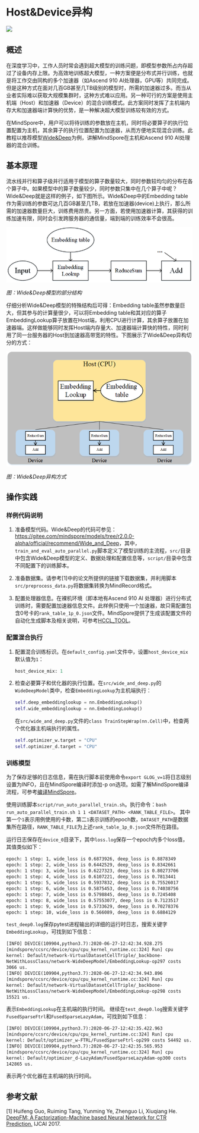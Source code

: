 # Host&Device异构

<a href="https://gitee.com/mindspore/docs/blob/r2.0.0-alpha/tutorials/experts/source_zh_cn/parallel/host_device_training.md" target="_blank"><img src="https://mindspore-website.obs.cn-north-4.myhuaweicloud.com/website-images/master/resource/_static/logo_source.png"></a>

## 概述

在深度学习中，工作人员时常会遇到超大模型的训练问题，即模型参数所占内存超过了设备内存上限。为高效地训练超大模型，一种方案便是分布式并行训练，也就是将工作交由同构的多个加速器（如Ascend 910 AI处理器，GPU等）共同完成。但是这种方式在面对几百GB甚至几TB级别的模型时，所需的加速器过多。而当从业者实际难以获取大规模集群时，这种方式难以应用。另一种可行的方案是使用主机端（Host）和加速器（Device）的混合训练模式。此方案同时发挥了主机端内存大和加速器端计算快的优势，是一种解决超大模型训练较有效的方式。

在MindSpore中，用户可以将待训练的参数放在主机，同时将必要算子的执行位置配置为主机，其余算子的执行位置配置为加速器，从而方便地实现混合训练。此教程以推荐模型[Wide&Deep](https://gitee.com/mindspore/models/tree/r2.0.0-alpha/official/recommend/Wide_and_Deep)为例，讲解MindSpore在主机和Ascend 910 AI处理器的混合训练。

## 基本原理

流水线并行和算子级并行适用于模型的算子数量较大，同时参数较均匀的分布在各个算子中。如果模型中的算子数量较少，同时参数只集中在几个算子中呢？Wide&Deep就是这样的例子，如下图所示。Wide&Deep中的Embedding table作为需训练的参数可达几百GB甚至几TB，若放在加速器(device)上执行，那么所需的加速器数量巨大，训练费用昂贵。另一方面，若使用加速器计算，其获得的训练加速有限，同时会引发跨服务器的通信量，端到端的训练效率不会很高。

![image](images/host_device_image_0_zh.png)

*图：Wide&Deep模型的部分结构*

仔细分析Wide&Deep模型的特殊结构后可得：Embedding table虽然参数量巨大，但其参与的计算量很少，可以将Embedding table和其对应的算子EmbeddingLookup算子放置在Host端，利用CPU进行计算，其余算子放置在加速器端。这样做能够同时发挥Host端内存量大、加速器端计算快的特性，同时利用了同一台服务器的Host到加速器高带宽的特性。下图展示了Wide&Deep异构切分的方式：

![image](images/host_device_image_1_zh.png)

*图：Wide&Deep异构方式*

## 操作实践

### 样例代码说明

1. 准备模型代码。Wide&Deep的代码可参见：<https://gitee.com/mindspore/models/tree/r2.0.0-alpha/official/recommend/Wide_and_Deep>，其中，`train_and_eval_auto_parallel.py`脚本定义了模型训练的主流程，`src/`目录中包含Wide&Deep模型的定义、数据处理和配置信息等，`script/`目录中包含不同配置下的训练脚本。

2. 准备数据集。请参考[1]中的论文所提供的链接下载数据集，并利用脚本`src/preprocess_data.py`将数据集转换为MindRecord格式。

3. 配置处理器信息。在裸机环境（即本地有Ascend 910 AI 处理器）进行分布式训练时，需要配置加速器信息文件。此样例只使用一个加速器，故只需配置包含0号卡的`rank_table_1p_0.json`文件。MindSpore提供了生成该配置文件的自动化生成脚本及相关说明，可参考[HCCL_TOOL](https://gitee.com/mindspore/models/tree/r2.0.0-alpha/utils/hccl_tools)。

### 配置混合执行

1. 配置混合训练标识。在`default_config.yaml`文件中，设置`host_device_mix`默认值为`1`：

    ```python
    host_device_mix: 1
    ```

2. 检查必要算子和优化器的执行位置。在`src/wide_and_deep.py`的`WideDeepModel`类中，检查`EmbeddingLookup`为主机端执行：

    ```python
    self.deep_embeddinglookup = nn.EmbeddingLookup()
    self.wide_embeddinglookup = nn.EmbeddingLookup()
    ```

    在`src/wide_and_deep.py`文件的`class TrainStepWrap(nn.Cell)`中，检查两个优化器主机端执行的属性。

    ```python
    self.optimizer_w.target = "CPU"
    self.optimizer_d.target = "CPU"
    ```

### 训练模型

为了保存足够的日志信息，需在执行脚本前使用命令`export GLOG_v=1`将日志级别设置为INFO，且在MindSpore编译时添加-p on选项。如需了解MindSpore编译流程，可参考[编译MindSpore](https://www.mindspore.cn/install/detail?path=install/master/mindspore_ascend_install_source.md&highlight=%E7%BC%96%E8%AF%91mindspore)。

使用训练脚本`script/run_auto_parallel_train.sh`。执行命令：`bash run_auto_parallel_train.sh 1 1 <DATASET_PATH> <RANK_TABLE_FILE>`。
其中第一个`1`表示用例使用的卡数，第二`1`表示训练的epoch数，`DATASET_PATH`是数据集所在路径，`RANK_TABLE_FILE`为上述`rank_table_1p_0.json`文件所在路径。

运行日志保存在`device_0`目录下，其中`loss.log`保存一个epoch内多个loss值，其值类似如下：

```text
epoch: 1 step: 1, wide_loss is 0.6873926, deep_loss is 0.8878349
epoch: 1 step: 2, wide_loss is 0.6442529, deep_loss is 0.8342661
epoch: 1 step: 3, wide_loss is 0.6227323, deep_loss is 0.80273706
epoch: 1 step: 4, wide_loss is 0.6107221, deep_loss is 0.7813441
epoch: 1 step: 5, wide_loss is 0.5937832, deep_loss is 0.75526017
epoch: 1 step: 6, wide_loss is 0.5875453, deep_loss is 0.74038756
epoch: 1 step: 7, wide_loss is 0.5798845, deep_loss is 0.7245408
epoch: 1 step: 8, wide_loss is 0.57553077, deep_loss is 0.7123517
epoch: 1 step: 9, wide_loss is 0.5733629, deep_loss is 0.70278376
epoch: 1 step: 10, wide_loss is 0.566089, deep_loss is 0.6884129
```

`test_deep0.log`保存pytest进程输出的详细的运行时日志，搜索关键字`EmbeddingLookup`，可找到如下信息：

```text
[INFO] DEVICE(109904,python3.7):2020-06-27-12:42:34.928.275 [mindspore/ccsrc/device/cpu/cpu_kernel_runtime.cc:324] Run] cpu kernel: Default/network-VirtualDatasetCellTriple/_backbone-NetWithLossClass/network-WideDeepModel/EmbeddingLookup-op297 costs 3066 us.
[INFO] DEVICE(109904,python3.7):2020-06-27-12:42:34.943.896 [mindspore/ccsrc/device/cpu/cpu_kernel_runtime.cc:324] Run] cpu kernel: Default/network-VirtualDatasetCellTriple/_backbone-NetWithLossClass/network-WideDeepModel/EmbeddingLookup-op298 costs 15521 us.
```

表示`EmbeddingLookup`在主机端的执行时间。
继续在`test_deep0.log`搜索关键字`FusedSparseFtrl`和`FusedSparseLazyAdam`，可找到如下信息：

```text
[INFO] DEVICE(109904,python3.7):2020-06-27-12:42:35.422.963 [mindspore/ccsrc/device/cpu/cpu_kernel_runtime.cc:324] Run] cpu kernel: Default/optimizer_w-FTRL/FusedSparseFtrl-op299 costs 54492 us.
[INFO] DEVICE(109904,python3.7):2020-06-27-12:42:35.565.953 [mindspore/ccsrc/device/cpu/cpu_kernel_runtime.cc:324] Run] cpu kernel: Default/optimizer_d-LazyAdam/FusedSparseLazyAdam-op300 costs 142865 us.
```

表示两个优化器在主机端的执行时间。

## 参考文献

[1] Huifeng Guo, Ruiming Tang, Yunming Ye, Zhenguo Li, Xiuqiang He. [DeepFM: A Factorization-Machine based Neural Network for CTR Prediction.](https://doi.org/10.24963/ijcai.2017/239) IJCAI 2017.
